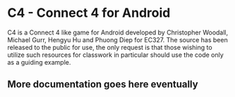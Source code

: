 # C4 - Connect 4 for Android

C4 is a Connect 4 like game for Android developed by Christopher
Woodall, Michael Gurr, Hengyu Hu and Phuong Diep for EC327. The source
has been released to the public for use, the only request is that
those wishing to utilize such resources for classwork in particular
should use the code only as a guiding example.

## More documentation goes here eventually
